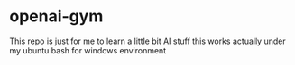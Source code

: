 # openai-gym

This repo is just for me to learn a little bit AI stuff
this works actually under my ubuntu bash for windows environment
